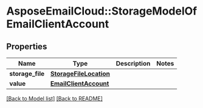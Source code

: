 # AsposeEmailCloud::StorageModelOfEmailClientAccount
## Properties
Name | Type | Description | Notes
------------ | ------------- | ------------- | -------------
**storage_file** | [**StorageFileLocation**](StorageFileLocation.md) |  | 
**value** | [**EmailClientAccount**](EmailClientAccount.md) |  | 



[[Back to Model list]](Models.md) [[Back to README]](README.md)


